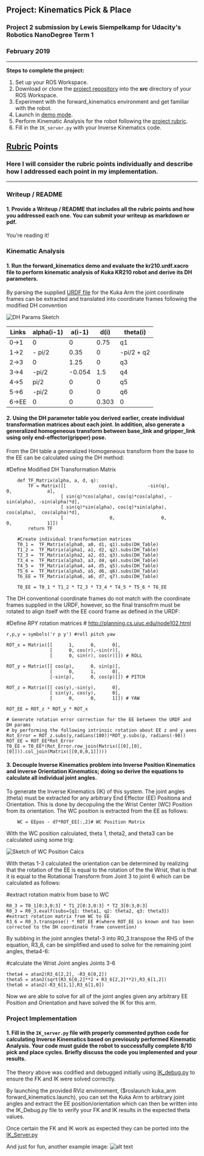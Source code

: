 ## Project: Kinematics Pick & Place
### Project 2 submission by Lewis Siempelkamp for Udacity's Robotics NanoDegree Term 1 
### February 2019
---


**Steps to complete the project:**  


1. Set up your ROS Workspace.
2. Download or clone the [project repository](https://github.com/udacity/RoboND-Kinematics-Project) into the ***src*** directory of your ROS Workspace.  
3. Experiment with the forward_kinematics environment and get familiar with the robot.
4. Launch in [demo mode](https://classroom.udacity.com/nanodegrees/nd209/parts/7b2fd2d7-e181-401e-977a-6158c77bf816/modules/8855de3f-2897-46c3-a805-628b5ecf045b/lessons/91d017b1-4493-4522-ad52-04a74a01094c/concepts/ae64bb91-e8c4-44c9-adbe-798e8f688193).
5. Perform Kinematic Analysis for the robot following the [project rubric](https://review.udacity.com/#!/rubrics/972/view).
6. Fill in the `IK_server.py` with your Inverse Kinematics code. 


[//]: # (Image References)

[image1]: ./misc_images/img_1.jpg
[image2]: ./misc_images/img_2.jpg
[image3]: ./misc_images/misc2.png

## [Rubric](https://review.udacity.com/#!/rubrics/972/view) Points
### Here I will consider the rubric points individually and describe how I addressed each point in my implementation.  

---
### Writeup / README

#### 1. Provide a Writeup / README that includes all the rubric points and how you addressed each one.  You can submit your writeup as markdown or pdf.  

You're reading it!

### Kinematic Analysis
#### 1. Run the forward_kinematics demo and evaluate the kr210.urdf.xacro file to perform kinematic analysis of Kuka KR210 robot and derive its DH parameters.

By parsing the supplied [URDF file](kuka_arm/urdf) for the Kuka Arm the joint coordinate frames can be extracted and translated into coordinate frames following the modified DH convention 

![DH Params Sketch][image1]

Links | alpha(i-1) | a(i-1) | d(i) | theta(i)
--- | --- | --- | --- | ---
0->1 | 0 | 0 | 0.75 | q1
1->2 | - pi/2 | 0.35 | 0 | -pi/2 + q2
2->3 | 0 | 1.25 | 0 | q3
3->4 |  -pi/2 | -0.054 | 1.5 | q4
4->5 | pi/2 | 0 | 0 | q5
5->6 | -pi/2 | 0 | 0 | q6
6->EE | 0 | 0 | 0.303 | 0

#### 2. Using the DH parameter table you derived earlier, create individual transformation matrices about each joint. In addition, also generate a generalized homogeneous transform between base_link and gripper_link using only end-effector(gripper) pose.

From the DH table a generalized Homogeneous transform from the base to the EE can be calculated using the DH method:

#Define Modified DH Transformation Matrix
        
        def TF_Matrix(alpha, a, d, q):
            TF = Matrix([[            cos(q),           -sin(q),           0,             a],
                        [ sin(q)*cos(alpha), cos(q)*cos(alpha), -sin(alpha), -sin(alpha)*d],
                        [ sin(q)*sin(alpha), cos(q)*sin(alpha),  cos(alpha),  cos(alpha)*d],
                        [                 0,                 0,           0,             1]])
            return TF
        
        #Create individual transformation matrices
        T0_1 =  TF_Matrix(alpha0, a0, d1, q1).subs(DH_Table)
        T1_2 =  TF_Matrix(alpha1, a1, d2, q2).subs(DH_Table)
        T2_3 =  TF_Matrix(alpha2, a2, d3, q3).subs(DH_Table)
        T3_4 =  TF_Matrix(alpha3, a3, d4, q4).subs(DH_Table)
        T4_5 =  TF_Matrix(alpha4, a4, d5, q5).subs(DH_Table)
        T5_6 =  TF_Matrix(alpha5, a5, d6, q6).subs(DH_Table)
        T6_EE = TF_Matrix(alpha6, a6, d7, q7).subs(DH_Table)

        T0_EE = T0_1 * T1_2 * T2_3 * T3_4 * T4_5 * T5_6 * T6_EE


The DH conventional coordinate frames do not match with the coordinate frames supplied in the URDF, however, so the final transofrm must be rotated to align itself with the EE coord frame as defined in the URDF:

#Define RPY rotation matrices
    # http://planning.cs.uiuc.edu/node102.html

    r,p,y = symbols('r p y') #roll pitch yaw

    ROT_x = Matrix([[      1,      0,      0],
                    [      0, cos(r),-sin(r)],
                    [      0, sin(r), cos(r)]]) # ROLL
    
    ROT_y = Matrix([[ cos(p),      0, sin(p)],
                    [      0,      1,      0],
                    [-sin(p),      0, cos(p)]]) # PITCH

    ROT_z = Matrix([[ cos(y),-sin(y),      0],
                    [ sin(y), cos(y),      0],
                    [      0,      0,      1]]) # YAW

    ROT_EE = ROT_z * ROT_y * ROT_x
    
    # Generate rotation error correction for the EE between the URDF and DH params
    # by performing the following intrinsic rotation about EE z and y axes
    Rot_Error = ROT_z.subs(y,radians(180))*ROT_y.subs(p, radians(-90))
    ROT_EE = ROT_EE*Rot_Error
    T0_EE = T0_EE*(Rot_Error.row_join(Matrix([[0],[0],[0]])).col_join(Matrix([[0,0,0,1]])))
    
    
#### 3. Decouple Inverse Kinematics problem into Inverse Position Kinematics and inverse Orientation Kinematics; doing so derive the equations to calculate all individual joint angles.

To generate the Inverse Kinematics (IK) of this system. The joint angles (theta) must be extracted for any arbitrary End Effector (EE) Positiona and Orientation. This is done by decopuling the the Wrist Center (WC) Position from its orientation.
The WC position is extracted from the EE as follows: 

        WC = EEpos - d7*ROT_EE[:,2]# WC Position Matrix

With the WC position calculated, theta 1, theta2, and theta3 can be calculated using some trig:

![Sketch of WC Position Calcs][image2]

With thetas 1-3 calculated the orientation can be determined by realizing that the rotation of the EE is equal to the rotation of the the Wrist, that is that it is equal to the Rotational Transform from Joint 3 to joint 6 which can be calculated as follows:

#extract rotation matrix from base to WC

    R0_3 = T0_1[0:3,0:3] * T1_2[0:3,0:3] * T2_3[0:3,0:3]
    R0_3 = R0_3.evalf(subs={q1: theta1, q2: theta2, q3: theta3})
    #extract rotation matrix from WC to EE
    R3_6 = R0_3.transpose() * ROT_EE #(where ROT_EE is known and has been corrected to the DH coordinate frame convention)

By subbing in the joint anngles theta1-3 into R0_3.transpose the RHS of the equation, R3_6, can be simplified and used to solve for the remaining joint angles, theta4-6:

#calculate the Wrist Joint angles Joints 3-6

    theta4 = atan2(R3_6[2,2], -R3_6[0,2])
    theta5 = atan2(sqrt(R3_6[0,2]**2 + R3_6[2,2]**2),R3_6[1,2])
    theta6 = atan2(-R3_6[1,1],R3_6[1,0])

Now we are able to solve for all of the joint angles given any arbitrary EE Position and Orientation and have solved the IK for this arm. 


### Project Implementation

#### 1. Fill in the `IK_server.py` file with properly commented python code for calculating Inverse Kinematics based on previously performed Kinematic Analysis. Your code must guide the robot to successfully complete 8/10 pick and place cycles. Briefly discuss the code you implemented and your results. 

The theory above was codified and debugged initially using [IK_debug.py](/IK_debug.py) to ensure the FK and IK were solved correctly.

By launching the provided RViz environment, ($roslaunch kuka_arm forward_kinematics.launch),  you can set the Kuka Arm to arbitrary joint angles and extract the EE position/orientation which can then be written into the IK_Debug.py file to verify your FK and IK results in the expected theta values.

Once certain the FK and IK work as expected they can be ported into the [IK_Server.py](/kuka_arm/scripts/)


And just for fun, another example image:
![alt text][image3]


